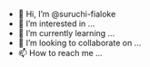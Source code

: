 - 👋 Hi, I’m @suruchi-fialoke
- 👀 I’m interested in ...
- 🌱 I’m currently learning ...
- 💞️ I’m looking to collaborate on ...
- 📫 How to reach me ...

<!---
suruchi-fialoke/suruchi-fialoke is a ✨ special ✨ repository because its `README.md` (this file) appears on your GitHub profile.
You can click the Preview link to take a look at your changes.
--->
